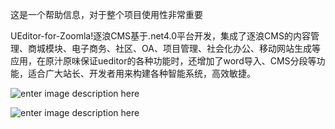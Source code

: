 这是一个帮助信息，对于整个项目使用性非常重要

UEditor-for-Zoomla!逐浪CMS基于.net4.0平台开发，集成了逐浪CMS的内容管理、商城模块、电子商务、社区、OA、项目管理、社会化办公、移动网站生成等应用，在原汁原味保证ueditor的各种功能时，还增加了word导入、CMS分段等功能，适合广大站长、开发者用来构建各种智能系统，高效敏捷。

![enter image description here](http://www.zoomla.cn/UploadFiles/Image/20150330/6356333678162337282052204.jpg)

![enter image description here](http://www.zoomla.cn/UploadFiles/Image/20150330/6356333680445016944868716.jpg)

